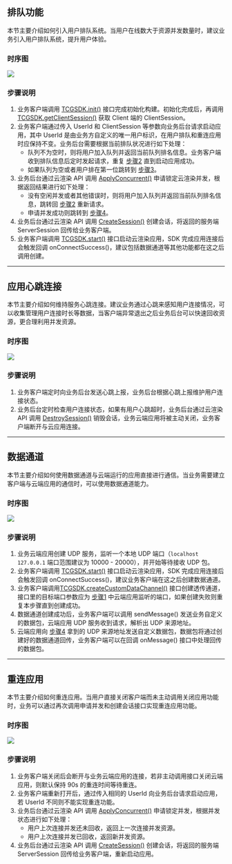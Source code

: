 ## 排队功能
本节主要介绍如何引入用户排队系统。当用户在线数大于资源并发数量时，建议业务引入用户排队系统，提升用户体验。
### 时序图
![](https://qcloudimg.tencent-cloud.cn/raw/0a0630a008a9422848e5bd669aa5e2dd.png)

### 步骤说明
1. 业务客户端调用 [TCGSDK.init()](https://cloud.tencent.com/document/product/1547/72694#TCGSDK.init(params)) 接口完成初始化构建。初始化完成后，再调用 [TCGSDK.getClientSession()](https://cloud.tencent.com/document/product/1547/72694#TCGSDK.getClientSession()) 获取 Client 端的 ClientSession。
2. [](id:step2)业务客户端通过传入 UserId 和 ClientSession 等参数向业务后台请求启动应用，其中 UserId 是由业务方自定义的唯一用户标识，在用户排队和重连应用时应保持不变。业务后台需要根据当前排队状况进行如下处理： 
	- 队列不为空时，则将用户加入队列并返回当前队列排名信息。业务客户端收到排队信息后定时发起请求，重复 [步骤2](#step2) 直到启动应用成功。
	- 如果队列为空或者用户排在第一位跳转到 [步骤3](#step3)。
3. [](id:step3)业务后台通过云渲染 API 调用 [ApplyConcurrent()](https://cloud.tencent.com/document/product/1547/72827) 申请锁定云渲染并发，根据返回结果进行如下处理：
	- 没有空闲并发或者其他错误时，则将用户加入队列并返回当前队列排名信息，跳转回 [步骤2](#step2) 重新请求。
	- 申请并发成功则跳转到 [步骤4](#step4)。
4. [](id:step4)业务后台通过云渲染 API 调用 [CreateSession()](https://cloud.tencent.com/document/product/1547/72826)  创建会话，将返回的服务端 ServerSession 回传给业务客户端。
5. 业务客户端调用 [TCGSDK.start()](https://cloud.tencent.com/document/product/1547/72694#TCGSDK.start(serverSession)) 接口启动云渲染应用，SDK 完成应用连接后会触发回调 onConnectSuccess()，建议包括数据通道等其他功能都在这之后调用创建。
---

## 应用心跳连接
本节主要介绍如何维持服务心跳连接。建议业务通过心跳来感知用户连接情况，可以收集管理用户连接时长等数据，当客户端异常退出之后业务后台可以快速回收资源，更合理利用并发资源。
### 时序图
![](https://qcloudimg.tencent-cloud.cn/raw/60fa9d584508cf8e6325b7b84878eb66.png)

### 步骤说明
1. 业务客户端定时向业务后台发送心跳上报，业务后台根据心跳上报维护用户连接状态。
2. 业务后台定时检查用户连接状态，如果有用户心跳超时，业务后台通过云渲染 API 调用 [DestroySession()](https://cloud.tencent.com/document/product/1547/72812) 销毁会话，业务云端应用将被主动关闭，业务客户端断开与云应用连接。

---
## 数据通道
本节主要介绍如何使用数据通道与云端运行的应用直接进行通信。当业务需要建立客户端与云端应用的通信时，可以使用数据通道能力。
### 时序图
![](https://qcloudimg.tencent-cloud.cn/raw/83cda39fcc6787bd8aa64901215bddee.png)

### 步骤说明
1. [](id:step4_1)业务云端应用创建 UDP 服务，监听一个本地 UDP 端口（`localhost 127.0.0.1` 端口范围建议为 10000 - 20000），并开始等待接收 UDP 包。
2. 业务客户端调用 [TCGSDK.start()](https://cloud.tencent.com/document/product/1547/72694#TCGSDK.start(serverSession)) 接口启动云渲染应用，SDK 完成应用连接后会触发回调 onConnectSuccess()，建议业务客户端在这之后创建数据通道。
3. 业务客户端调用[TCGSDK.createCustomDataChannel()](https://cloud.tencent.com/document/product/1547/72694#tcgsdk.createcustomdatachannel(.7Bdestport.2Conmessage.7D)) 接口创建透传通道，接口里的目标端口参数应为 [步骤1](#step4_1) 中云端应用监听的端口，如果创建失败则重复本步骤直到创建成功。
4. [](id:step4_4)数据通道创建成功后，业务客户端可以调用 sendMessage()  发送业务自定义的数据包，云端应用 UDP 服务收到请求，解析出 UDP 来源地址。
5. 云端应用向 [步骤4](#step4_4) 拿到的 UDP 来源地址发送自定义数据包，数据包将通过创建好的数据通道回传，业务客户端可以在回调 onMessage()  接口中处理回传的数据包。

---
## 重连应用
本节主要介绍如何重连应用。当用户直接关闭客户端而未主动调用关闭应用功能时，业务可以通过再次调用申请并发和创建会话接口实现重连应用功能。
### 时序图
![](https://qcloudimg.tencent-cloud.cn/raw/21399dec0a5bf85fe924589c48fd5be2.png)

### 步骤说明
1. 业务客户端关闭后会断开与业务云端应用的连接，若非主动调用接口关闭云端应用，则默认保持 90s 的重连时间等待重连。
2. 业务客户端重新打开后，通过传入相同的 UserId 向业务后台请求启动应用，若 UserId 不同则不能实现重连功能。
3. 业务后台通过云渲染 API 调用 [ApplyConcurrent()](https://cloud.tencent.com/document/product/1547/72827) 申请锁定并发，根据并发状态进行如下处理：
	- 用户上次连接并发还未回收，返回上一次连接并发资源。
	- 用户上次连接并发已回收，返回新并发资源。
4. 业务后台通过云渲染 API 调用 [CreateSession()](https://cloud.tencent.com/document/product/1547/72826)  创建会话，将返回的服务端 ServerSession 回传给业务客户端，重新启动应用。
